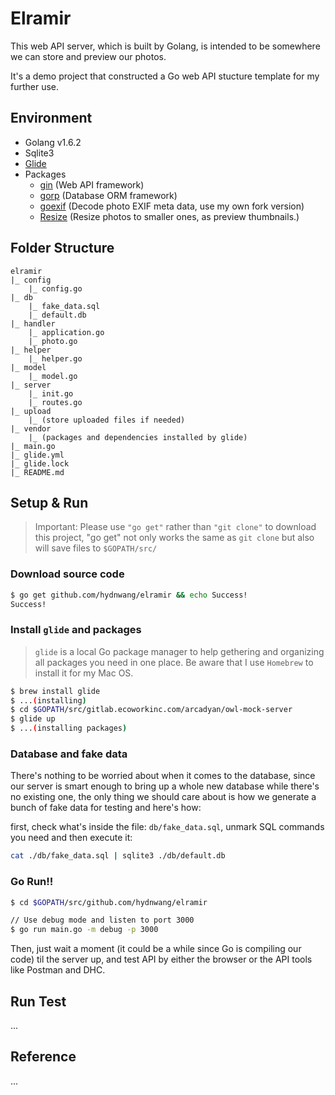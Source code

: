 # Elramir

This web API server, which is built by Golang, is intended to be somewhere we can store and preview  our photos.

It's a demo project that constructed a Go web API stucture template for my further use.

## Environment

* Golang v1.6.2
* Sqlite3
* [Glide](https://github.com/Masterminds/glide)
* Packages
  * [gin](https://github.com/gin-gonic/gin) (Web API framework)
  * [gorp](https://github.com/go-gorp/gorp) (Database ORM framework)
  * [goexif](https://github.com/hydnwang/goexif) (Decode photo EXIF meta data, use my own fork version)
  * [Resize](https://github.com/nfnt/resize) (Resize photos to smaller ones, as preview thumbnails.)

## Folder Structure

```
elramir
|_ config
    |_ config.go
|_ db
    |_ fake_data.sql
    |_ default.db
|_ handler
    |_ application.go
    |_ photo.go
|_ helper
    |_ helper.go
|_ model
    |_ model.go
|_ server
    |_ init.go
    |_ routes.go
|_ upload
    |_ (store uploaded files if needed)
|_ vendor
    |_ (packages and dependencies installed by glide)
|_ main.go
|_ glide.yml
|_ glide.lock
|_ README.md

```

## Setup & Run

> Important: Please use `"go get"` rather than `"git clone"` to download this project, "go get" not only works the same as `git clone` but also will save files to `$GOPATH/src/`

### Download source code

``` sh
$ go get github.com/hydnwang/elramir && echo Success!
Success!
```

### Install `glide` and packages

> `glide` is a local Go package manager to help gethering and organizing all packages you need in one place. Be aware that I use `Homebrew` to install it for my Mac OS.

``` sh
$ brew install glide
$ ...(installing)
$ cd $GOPATH/src/gitlab.ecoworkinc.com/arcadyan/owl-mock-server
$ glide up
$ ...(installing packages)
```

### Database and fake data

There's nothing to be worried about when it comes to the database, since our server is smart enough to bring up a whole new database while there's no existing one, the only thing we should care about is how we generate a bunch of fake data for testing and here's how:

first, check what's inside the file: `db/fake_data.sql`, unmark SQL commands you need and then execute it: 

```sh
cat ./db/fake_data.sql | sqlite3 ./db/default.db
```

### Go Run!!

```sh
$ cd $GOPATH/src/github.com/hydnwang/elramir

// Use debug mode and listen to port 3000
$ go run main.go -m debug -p 3000
```

Then, just wait a moment (it could be a while since Go is compiling our code) til the server up, and test API by either the browser or the API tools like Postman and DHC.

## Run Test

...

## Reference

...